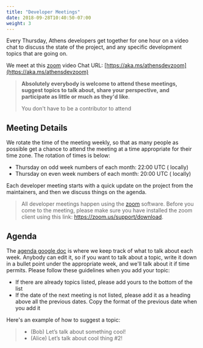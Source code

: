 ```yaml
---
title: "Developer Meetings"
date: 2018-09-28T10:40:50-07:00
weight: 3
---
```


Every Thursday, Athens developers get together for one hour on a video chat to discuss the state of the project, and any specific development topics that are going on.

We meet at this [zoom](https://zoom.us/) video Chat URL: [https://aka.ms/athensdevzoom](https://aka.ms/athensdevzoom)

>**Absolutely everybody is welcome to attend these meetings, suggest topics to talk about, share your perspective, and participate as little or much as they'd like**.
>
>You don't have to be a contributor to attend

## Meeting Details

We rotate the time of the meeting weekly, so that as many people as possible get a chance to attend the meeting at a time appropriate for their time zone. The rotation of times is below:

- Thursday on odd week numbers of each month: 22:00 UTC (<span id="time22"></span> locally)
- Thursday on even week numbers of each month: 20:00 UTC (<span id="time20"></span> locally)

Each developer meeting starts with a quick update on the project from the maintainers, and then we discuss things on the agenda.

>All developer meetings happen using the [zoom](https://zoom.us) software. Before you come to the meeting, please make sure you have installed the zoom client using this link: https://zoom.us/support/download.

## Agenda

The [agenda google doc](https://docs.google.com/document/d/1xpvgmR1Fq4iy1j975Tb4H_XjeXUQUOAvn0FximUzvIk/edit#heading=h.f24qbjkyfv6v)
 is where we keep track of what to talk about each week. Anybody can edit it, so if you want to talk about a topic, write it down in a bullet point under the appropriate week, and we'll talk about it if time permits. Please follow these guidelines when you add your topic:
 
- If there are already topics listed, please add yours to the bottom of the list
- If the date of the next meeting is not listed, please add it as a heading above all the previous dates. Copy the format of the previous date when you add it
 
 Here's an example of how to suggest a topic:

> * (Bob) Let’s talk about something cool!
> * (Alice) Let’s talk about cool thing #2!

<script src="https://cdnjs.cloudflare.com/ajax/libs/moment.js/2.24.0/moment.min.js"></script>
<script src="https://cdnjs.cloudflare.com/ajax/libs/moment-timezone/0.5.23/moment-timezone.min.js"></script>
<script src="https://cdnjs.cloudflare.com/ajax/libs/jstimezonedetect/1.0.4/jstz.min.js"></script>
<script src="/js/dev-meetings.js"></script>
